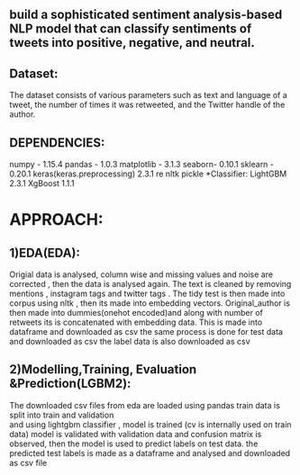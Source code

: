 ## build a sophisticated sentiment analysis-based NLP model that can classify sentiments of tweets into positive, negative, and neutral.

## Dataset:
The dataset consists of various parameters such as text and language of a tweet, the number of times it was retweeted, and the Twitter handle of the author.


## DEPENDENCIES:
numpy - 1.15.4
pandas - 1.0.3
matplotlib - 3.1.3
seaborn- 0.10.1
sklearn - 0.20.1
keras(keras.preprocessing) 2.3.1
re
nltk
pickle
*Classifier: LightGBM  2.3.1
	 XgBoost 1.1.1


# APPROACH:
## 1)EDA(EDA):
Origial data is analysed, column wise and missing values and noise are corrected , then the data is analysed again.
The text is cleaned by removing mentions , instagram tags and twitter tags .
The tidy test is then made into corpus using nltk , then its made into embedding vectors.
Original_author is then made into dummies(onehot encoded)and along with number of retweets its is concatenated with embedding data.
This is made into dataframe and downloaded as csv
the same process is done for test data and downloaded as csv
the label data is also downloaded as csv 

## 2)Modelling,Training, Evaluation &Prediction(LGBM2):
The downloaded csv files from eda are loaded using pandas
train data is split into train and validation  
and using lightgbm classifier , model is trained (cv is internally used on train data)
model is validated with validation data and confusion matrix is observed,
then the model is used to predict labels on test data.
the predicted test labels is made as a dataframe and analysed and downloaded as csv file


